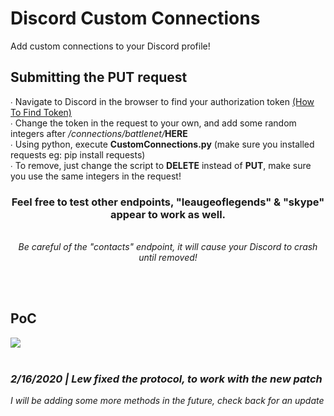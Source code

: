 # Discord Custom Connections
Add custom connections to your Discord profile!
<h2>Submitting the PUT request</h2>
<p>
  ∙ Navigate to Discord in the browser to find your authorization token <a href="https://discordhelp.net/discord-token">(How To Find Token)</a>
  <br>
  ∙  Change the token in the request to your own, and add some random integers after <i>/connections/battlenet/</i><b>HERE</b> 
  <br>
∙ Using python, execute <b>CustomConnections.py</b> (make sure you installed requests eg: pip install requests)
<br>
∙ To remove, just change the script to <b>DELETE</b> instead of <b>PUT</b>, make sure you use the same integers in the request!
<br>
<center><h3>Feel free to test other endpoints, "leaugeoflegends" & "skype" appear to work as well. </h3> 
  <br><i>Be careful of the "contacts" endpoint, it will cause your Discord to crash until removed!</i></center>
</p>
<br>
<br>
<h2>PoC</h2>
<img src="https://i.imgur.com/cvzG95Q.png">
<br>
<br>
<h3><i>2/16/2020 | Lew fixed the protocol, to work with the new patch</i></h3>
<i>I will be adding some more methods in the future, check back for an update</i>
<br>
